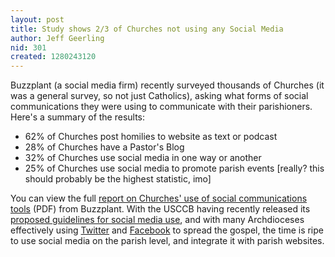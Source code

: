 ```yaml
---
layout: post
title: Study shows 2/3 of Churches not using any Social Media
author: Jeff Geerling
nid: 301
created: 1280243120
---
```

<p>Buzzplant (a social media firm) recently surveyed thousands of Churches (it was a general survey, so not just Catholics), asking what forms of social communications they were using to communicate with their parishioners. Here&#39;s a summary of the results:</p>
<ul>
<li>62% of Churches post homilies to website as text or podcast</li>
<li>28% of Churches have a Pastor&#39;s Blog</li>
<li>32% of Churches use social media in one way or another</li>
<li>25% of Churches use social media to promote parish events [really? this should probably be the highest statistic, imo]</li>
</ul>
<p>You can view the full <a href="http://www.buzzplant.com/site/surveys/survey_results_church_sm.pdf">report on Churches&#39; use of social communications tools</a> (PDF) from Buzzplant. With the USCCB having recently released its <a href="http://www.usccb.org/comm/social-media-guidelines.shtml">proposed guidelines for social media use</a>, and with many Archdioceses effectively using <a href="/blog/geerlingguy/us-archdioceses-and-dioceses-twit">Twitter</a> and <a href="/blog/oscatholic/us-archdioceses-and-dioceses-faceb">Facebook</a> to spread the gospel, the time is ripe to use social media on the parish level, and integrate it with parish websites.</p>
